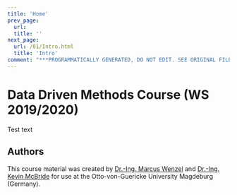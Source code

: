 ```yaml
---
title: 'Home'
prev_page:
  url: 
  title: ''
next_page:
  url: /01/Intro.html
  title: 'Intro'
comment: "***PROGRAMMATICALLY GENERATED, DO NOT EDIT. SEE ORIGINAL FILES IN /content***"
---
```

# Data Driven Methods Course (WS 2019/2020)

Test text

## Authors

This course material was created by [Dr.-Ing. Marcus Wenzel](mailto:wenzel@mpi-magdeburg.mpg.de) and [Dr.-Ing. Kevin McBride](mailto:mcbride@mpi-magdeburg.mpg.de) for use at the Otto-von-Guericke University Magdeburg (Germany).